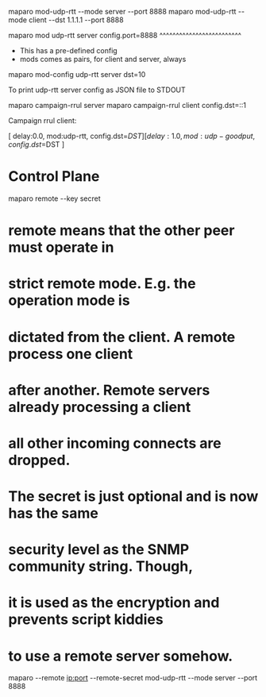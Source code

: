 
maparo mod-udp-rtt --mode server --port 8888
maparo mod-udp-rtt --mode client --dst 1.1.1.1 --port 8888


maparo mod udp-rtt server config.port=8888
^^^^^^^^^^^^^^^^^^^^^^^^^
- This has a pre-defined config
- mods comes as pairs, for client and server, always


maparo mod-config udp-rtt server dst=10

To print udp-rtt server config as JSON file to STDOUT


maparo campaign-rrul server
maparo campaign-rrul client config.dst=::1

Campaign rrul client:

[ delay:0.0, mod:udp-rtt, config.dst=$DST ]
[ delay:1.0, mod:udp-goodput, config.dst=$DST ]



# Control Plane

maparo remote --key secret

# remote means that the other peer must operate in
# strict remote mode. E.g. the operation mode is
# dictated from the client. A remote process one client
# after another. Remote servers already processing a client
# all other incoming connects are dropped.
#
# The secret is just optional and is now has the same
# security level as the SNMP community string. Though,
# it is used as the encryption and prevents script kiddies
# to use a remote server somehow.
maparo --remote <ip:port> --remote-secret <secret> mod-udp-rtt --mode server --port 8888
